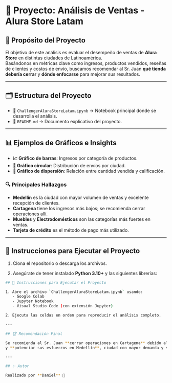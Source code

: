 # 🛒 Proyecto: Análisis de Ventas - Alura Store Latam

## 📌 Propósito del Proyecto

El objetivo de este análisis es evaluar el desempeño de ventas de **Alura Store** en distintas ciudades de Latinoamérica.  
Basándonos en métricas clave como ingresos, productos vendidos, reseñas de clientes y costos de envío, buscamos recomendar al Sr. Juan **qué tienda debería cerrar** y **dónde enfocarse** para mejorar sus resultados.

---

## 🗂️ Estructura del Proyecto

- 📓 `ChallengerAluraStoreLatam.ipynb` → Notebook principal donde se desarrolla el análisis.
- 📄 `README.md` → Documento explicativo del proyecto.

---

## 📊 Ejemplos de Gráficos e Insights

- **📈 Gráfico de barras**: Ingresos por categoría de productos.
- **🥧 Gráfico circular**: Distribución de envíos por ciudad.
- **🎯 Gráfico de dispersión**: Relación entre cantidad vendida y calificación.

### 🔍 Principales Hallazgos

- **Medellín** es la ciudad con mayor volumen de ventas y excelente recepción de clientes.
- **Cartagena** tiene los ingresos más bajos; se recomienda cerrar operaciones allí.
- **Muebles** y **Electrodomésticos** son las categorías más fuertes en ventas.
- **Tarjeta de crédito** es el método de pago más utilizado.

---

## 🚀 Instrucciones para Ejecutar el Proyecto

1. Clona el repositorio o descarga los archivos.

2. Asegúrate de tener instalado **Python 3.10+** y las siguientes librerías:

```bash
## 🚀 Instrucciones para Ejecutar el Proyecto

1. Abre el archivo `ChallengerAluraStoreLatam.ipynb` usando:
   - Google Colab
   - Jupyter Notebook
   - Visual Studio Code (con extensión Jupyter)

2. Ejecuta las celdas en orden para reproducir el análisis completo.

---

## 🏆 Recomendación Final

Se recomienda al Sr. Juan **cerrar operaciones en Cartagena** debido al bajo rendimiento de ingresos y concentración de ventas,  
y **potenciar sus esfuerzos en Medellín**, ciudad con mayor demanda y satisfacción del cliente.

---

## ✨ Autor

Realizado por **Daniel** 🚀
